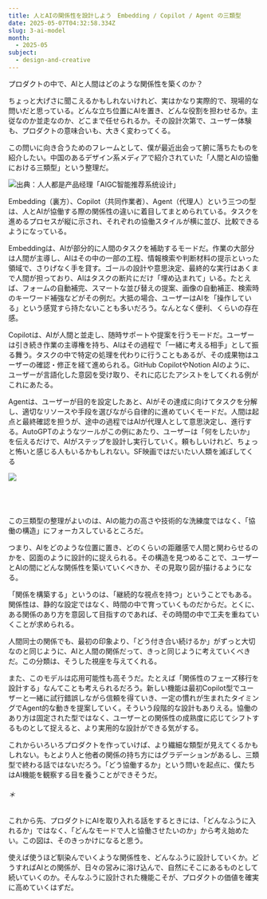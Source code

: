```yaml
---
title: 人とAIの関係性を設計しよう　Embedding / Copilot / Agent の三類型
date: 2025-05-07T04:32:58.334Z
slug: 3-ai-model
month:
  - 2025-05
subject:
  - design-and-creative
---
```

プロダクトの中で、AIと人間はどのような関係性を築くのか？

ちょっと大げさに聞こえるかもしれないけれど、実はかなり実際的で、現場的な問いだと思っている。どんな立ち位置にAIを置き、どんな役割を担わせるか。主従なのか並走なのか、どこまで任せられるか。その設計次第で、ユーザー体験も、プロダクトの意味合いも、大きく変わってくる。

この問いに向き合うためのフレームとして、僕が最近出会って腑に落ちたものを紹介したい。中国のあるデザイン系メディアで紹介されていた「人間とAIの協働における三類型」という整理だ。

![出典：人人都是产品经理「AIGC智能推荐系统设计」](/images/diary/3-ai-model/40.png)

Embedding（裏方）、Copilot（共同作業者）、Agent（代理人）という三つの型は、人とAIが協働する際の関係性の違いに着目してまとめられている。タスクを進めるプロセスが縦に示され、それぞれの協働スタイルが横に並び、比較できるようになっている。

Embeddingは、AIが部分的に人間のタスクを補助するモードだ。作業の大部分は人間が主導し、AIはその中の一部の工程、情報検索や判断材料の提示といった領域で、さりげなく手を貸す。ゴールの設計や意思決定、最終的な実行はあくまで人間が担っており、AIはタスクの断片にだけ「埋め込まれて」いる。たとえば、フォームの自動補完、スマートな並び替えの提案、画像の自動補正、検索時のキーワード補強などがその例だ。大抵の場合、ユーザーはAIを「操作している」という感覚すら持たないことも多いだろう。なんとなく便利、くらいの存在感。

Copilotは、AIが人間と並走し、随時サポートや提案を行うモードだ。ユーザーは引き続き作業の主導権を持ち、AIはその過程で「一緒に考える相手」として振る舞う。タスクの中で特定の処理を代わりに行うこともあるが、その成果物はユーザーの確認・修正を経て進められる。GitHub CopilotやNotion AIのように、ユーザーが言語化した意図を受け取り、それに応じたアシストをしてくれる例がこれにあたる。

Agentは、ユーザーが目的を設定したあと、AIがその達成に向けてタスクを分解し、適切なリソースや手段を選びながら自律的に進めていくモードだ。人間は起点と最終確認を担うが、途中の過程ではAIが代理人として意思決定し、進行する。AutoGPTのようなツールがこの例にあたり、ユーザーは「何をしたいか」を伝えるだけで、AIがステップを設計し実行していく。頼もしいけれど、ちょっと怖いと感じる人もいるかもしれない。SF映画ではだいたい人類を滅ぼしてくる

![](/images/diary/3-ai-model/43.png)

######  ﻿

この三類型の整理がよいのは、AIの能力の高さや技術的な洗練度ではなく、「協働の構造」にフォーカスしているところだ。

つまり、AIをどのような位置に置き、どのくらいの距離感で人間と関わらせるのかを、図面のように設計的に捉えられる。その構造を見つめることで、ユーザーとAIの間にどんな関係性を築いていくべきか、その見取り図が描けるようになる。

「関係を構築する」というのは、「継続的な視点を持つ」ということでもある。関係性は、静的な設定ではなく、時間の中で育っていくものだからだ。とくに、ある関係のあり方を意図して目指すのであれば、その時間の中で工夫を重ねていくことが求められる。

人間同士の関係でも、最初の印象より、「どう付き合い続けるか」がずっと大切なのと同じように、AIと人間の関係だって、きっと同じように考えていくべきだ。この分類は、そうした視座を与えてくれる。

また、このモデルは応用可能性も高そうだ。たとえば「関係性のフェーズ移行を設計する」なんてことも考えられるだろう。新しい機能は最初Copilot型でユーザーと一緒に試行錯誤しながら信頼を得ていき、一定の慣れが生まれたタイミングでAgent的な動きを提案していく。そういう段階的な設計もありえる。協働のあり方は固定された型ではなく、ユーザーとの関係性の成熟度に応じてシフトするものとして捉えると、より実用的な設計ができる気がする。

これからいろいろプロダクトを作っていけば、より繊細な類型が見えてくるかもしれない。もとより人と他者の関係の持ち方にはグラデーションがあるし、三類型で終わる話ではないだろう。「どう協働するか」という問いを起点に、僕たちはAI機能を観察する目を養うことができそうだ。

###### ＊

これから先、プロダクトにAIを取り入れる話をするときには、「どんなふうに入れるか」ではなく、「どんなモードで人と協働させたいのか」から考え始めたい。この図は、そのきっかけになると思う。

使えば使うほど馴染んでいくような関係性を、どんなふうに設計していくか。どうすればAIとの関係が、日々の営みに溶け込んで、自然にそこにあるものとして続いていくのか。そんなふうに設計された機能こそが、プロダクトの価値を確実に高めていくはずだ。
